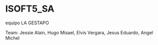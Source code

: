# ISOFT5_SA
equipo LA GESTAPO

Team:
Jessie Alain,
Hugo Misael,
Elvis Vergara,
Jesus Eduardo,
Angel Michel 

